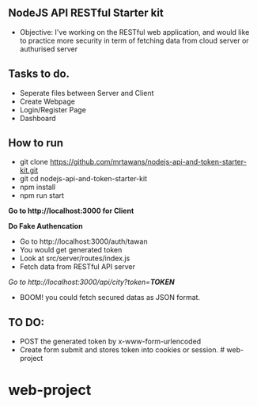 ## NodeJS API RESTful Starter kit

* Objective:
I've working on the RESTful web application, and would like to practice more security in term of fetching data
from cloud server or authurised server

## Tasks to do.
- Seperate files between Server and Client 
- Create Webpage
- Login/Register Page
- Dashboard 

## How to run
- git clone https://github.com/mrtawans/nodejs-api-and-token-starter-kit.git
- git cd nodejs-api-and-token-starter-kit
- npm install
- npm run start

__Go to http://localhost:3000 for Client__

__Do Fake Authencation__

* Go to http://localhost:3000/auth/tawan
* You would get generated token
* Look at src/server/routes/index.js
* Fetch data from RESTful API server

_Go to http://localhost:3000/api/city?token=__TOKEN___
- BOOM! you could fetch secured datas as JSON format.

## TO DO:
- POST the generated token by x-www-form-urlencoded
- Create form submit and stores token into cookies or session. # web-project
# web-project
